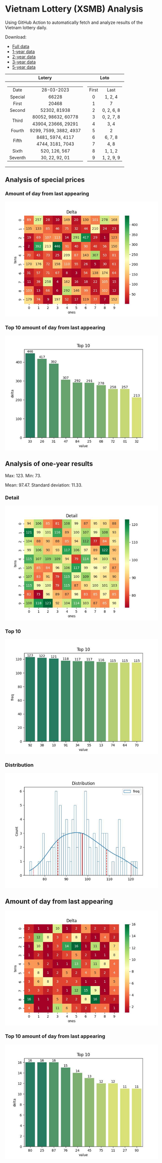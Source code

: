 # Vietnam Lottery (XSMB) Analysis

Using GitHub Action to automatically fetch and analyze results of the Vietnam lottery daily.

Download:

* [Full data](https://raw.githubusercontent.com/khiemdoan/vietnam-lottery-xsmb-analysis/main/results/xsmb.csv)
* [1-year data](https://raw.githubusercontent.com/khiemdoan/vietnam-lottery-xsmb-analysis/main/results/xsmb_1_year.csv)
* [2-year data](https://raw.githubusercontent.com/khiemdoan/vietnam-lottery-xsmb-analysis/main/results/xsmb_2_year.csv)
* [3-year data](https://raw.githubusercontent.com/khiemdoan/vietnam-lottery-xsmb-analysis/main/results/xsmb_3_year.csv)
* [5-year data](https://raw.githubusercontent.com/khiemdoan/vietnam-lottery-xsmb-analysis/main/results/xsmb_5_year.csv)

| Lotery      | Loto |
| :-----------: | :-----------: |
| <table><tr><td>Date</td><td>28-03-2023</td></tr><tr><td>Special</td><td>66228</td></tr><tr><td>First</td><td>20468</td></tr><tr><td>Second</td><td>52302, 81938</td></tr><tr><td rowspan="2">Third</td><td>80052, 98632, 60778</td></tr><tr><td>43904, 23666, 29291</td></tr><tr><td>Fourth</td><td>9299, 7599, 3882, 4937</td></tr><tr><td rowspan="2">Fifth</td><td>8481, 5974, 4117</td></tr><tr><td>4744, 3181, 7043</td></tr><tr><td>Sixth</td><td>520, 126, 567</td></tr><tr><td>Seventh</td><td>30, 22, 92, 01</td></tr></table> | <table><tr><td>First</td><td>Last</td></tr><tr><td>0</td><td>1, 2, 4</td></tr><tr><td>1</td><td>7</td></tr><tr><td>2</td><td>0, 2, 6, 8</td></tr><tr><td>3</td><td>0, 2, 7, 8</td></tr><tr><td>4</td><td>3, 4</td></tr><tr><td>5</td><td>2</td></tr><tr><td>6</td><td>6, 7, 8</td></tr><tr><td>7</td><td>4, 8</td></tr><tr><td>8</td><td>1, 1, 2</td></tr><tr><td>9</td><td>1, 2, 9, 9</td></tr></table> |


<h2>Analysis of special prices</h2>

<h3>Amount of day from last appearing</h3>

![Delta](images/special_delta.jpg)

<h3>Top 10 amount of day from last appearing</h3>

![Delta top 10](images/special_delta_top_10.jpg)

<h2>Analysis of one-year results</h2>

Max: 123. Min: 73.

Mean: 97.47. Standard deviation: 11.33.

<h3>Detail</h3>

![Detail](images/heatmap.jpg)

<h3>Top 10</h3>

![Top 10](images/top-10.jpg)

<h3>Distribution</h3>

![Distribution](images/distribution.jpg)

<h2>Amount of day from last appearing</h2>

![Delta](images/delta.jpg)

<h3>Top 10 amount of day from last appearing</h3>

![Delta top 10](images/delta_top_10.jpg)